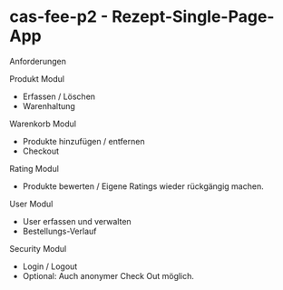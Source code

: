 # cas-fee-p2 - Rezept-Single-Page-App

Anforderungen

Produkt Modul
- Erfassen / Löschen
- Warenhaltung

Warenkorb Modul
- Produkte hinzufügen / entfernen
- Checkout

Rating Modul
- Produkte bewerten / Eigene Ratings wieder rückgängig machen.

User Modul
- User erfassen und verwalten
- Bestellungs-Verlauf

Security Modul
- Login / Logout
- Optional: Auch anonymer Check Out möglich.
